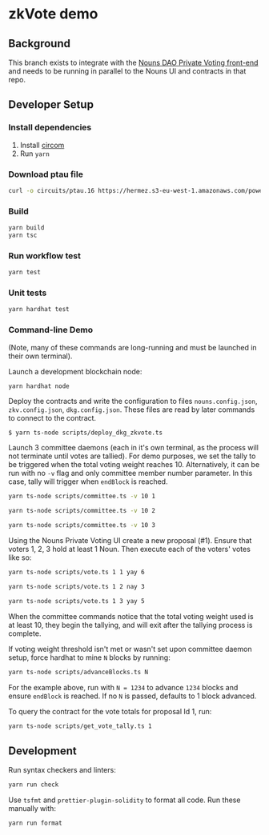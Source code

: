 zkVote demo
===========

## Background
This branch exists to integrate with the [Nouns DAO Private Voting front-end](https://github.com/0xDigitalOil/nounsdao-privatevoting#nounsdao-privatevoting) and needs to be running in parallel to the Nouns UI and contracts in that repo.

## Developer Setup

### Install dependencies

1. Install [circom](https://docs.circom.io/getting-started/installation/)
2. Run `yarn`

### Download ptau file
```sh
curl -o circuits/ptau.16 https://hermez.s3-eu-west-1.amazonaws.com/powersOfTau28_hez_final_16.ptau
```

### Build

```sh
yarn build
yarn tsc
```

### Run workflow test

```sh
yarn test
```

### Unit tests

```sh
yarn hardhat test
```

### Command-line Demo

(Note, many of these commands are long-running and must be launched in their
own terminal).

Launch a development blockchain node:
```sh
yarn hardhat node
```

Deploy the contracts and write the configuration to files `nouns.config.json`, `zkv.config.json`, `dkg.config.json`.
These files are read by later commands to connect to the contract.

```console
$ yarn ts-node scripts/deploy_dkg_zkvote.ts
```

Launch 3 committee daemons (each in it's own terminal, as the process will not
terminate until votes are tallied).  For demo purposes, we set the tally to be
triggered when the total voting weight reaches 10. Alternatively, it can be run with no `-v` flag and only committee member number parameter. In this case, tally will trigger when `endBlock` is reached.

```sh
yarn ts-node scripts/committee.ts -v 10 1
```
```sh
yarn ts-node scripts/committee.ts -v 10 2
```
```sh
yarn ts-node scripts/committee.ts -v 10 3
```

Using the Nouns Private Voting UI create a new proposal (#1). Ensure that voters 1, 2, 3 hold at least 1 Noun. Then execute each of the voters' votes like so:

```sh
yarn ts-node scripts/vote.ts 1 1 yay 6
```
```sh
yarn ts-node scripts/vote.ts 1 2 nay 3
```
```sh
yarn ts-node scripts/vote.ts 1 3 yay 5
```

When the committee commands notice that the total voting weight used is at
least 10, they begin the tallying, and will exit after the tallying process is
complete.  

If voting weight threshold isn't met or wasn't set upon committee daemon setup, force hardhat to mine `N` blocks by running:

```sh
yarn ts-node scripts/advanceBlocks.ts N
```

For the example above, run with `N = 1234` to advance `1234` blocks and ensure `endBlock` is reached. If no `N` is passed, defaults to 1 block advanced.

To query the contract for the vote totals for proposal Id 1, run:

```sh
yarn ts-node scripts/get_vote_tally.ts 1
```

## Development

Run syntax checkers and linters:
```sh
yarn run check
```

Use `tsfmt` and `prettier-plugin-solidity` to format all code.  Run these manually with:
```sh
yarn run format
```
